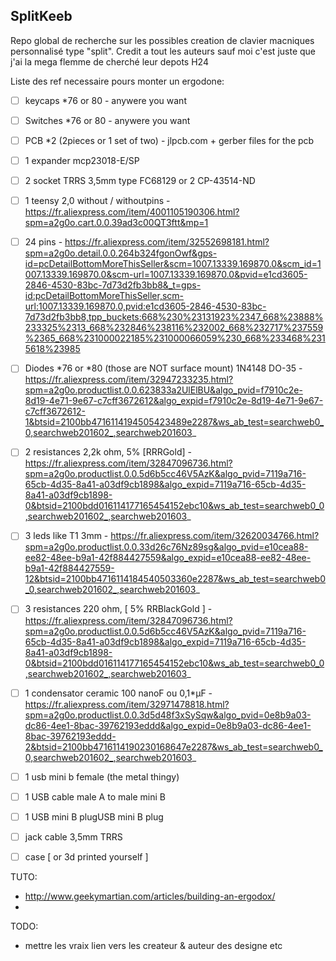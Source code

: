 ## SplitKeeb

Repo global de recherche sur les possibles creation de clavier macniques personnalisé type "split".
 Credit a tout les auteurs sauf moi c'est juste que j'ai la mega flemme de cherché leur depots H24
 
Liste des ref necessaire pours monter un ergodone:

 - [ ] keycaps *76 or 80 - anywere you want
 - [ ] Switches *76 or 80 - anywere you want
 - [ ] PCB *2 (2pieces or 1 set of two) - jlpcb.com + gerber files for the pcb
 - [ ] 1 expander mcp23018-E/SP
 - [ ] 2 socket TRRS 3,5mm type FC68129 or 2 CP-43514-ND 
 - [ ] 1 teensy 2,0 without / withoutpins - https://fr.aliexpress.com/item/4001105190306.html?spm=a2g0o.cart.0.0.39ad3c00QT3ftt&mp=1
 - [ ] 24 pins - https://fr.aliexpress.com/item/32552698181.html?spm=a2g0o.detail.0.0.264b324fgonOwf&gps-id=pcDetailBottomMoreThisSeller&scm=1007.13339.169870.0&scm_id=1007.13339.169870.0&scm-url=1007.13339.169870.0&pvid=e1cd3605-2846-4530-83bc-7d73d2fb3bb8&_t=gps-id:pcDetailBottomMoreThisSeller,scm-url:1007.13339.169870.0,pvid:e1cd3605-2846-4530-83bc-7d73d2fb3bb8,tpp_buckets:668%230%23131923%2347_668%23888%233325%2313_668%232846%238116%232002_668%232717%237559%2365_668%231000022185%231000066059%230_668%233468%2315618%23985
 - [ ] Diodes *76 or *80 (those are NOT  surface mount) 1N4148 DO-35 - https://fr.aliexpress.com/item/32947233235.html?spm=a2g0o.productlist.0.0.623833a2UlElBU&algo_pvid=f7910c2e-8d19-4e71-9e67-c7cff3672612&algo_expid=f7910c2e-8d19-4e71-9e67-c7cff3672612-1&btsid=2100bb4716114194505423489e2287&ws_ab_test=searchweb0_0,searchweb201602_,searchweb201603_
 - [ ] 2 resistances 2,2k ohm, 5% [RRRGold] - https://fr.aliexpress.com/item/32847096736.html?spm=a2g0o.productlist.0.0.5d6b5cc46V5AzK&algo_pvid=7119a716-65cb-4d35-8a41-a03df9cb1898&algo_expid=7119a716-65cb-4d35-8a41-a03df9cb1898-0&btsid=2100bdd016114177165454152ebc10&ws_ab_test=searchweb0_0,searchweb201602_,searchweb201603_
 - [ ] 3 leds like T1 3mm - https://fr.aliexpress.com/item/32620034766.html?spm=a2g0o.productlist.0.0.33d26c76Nz89sg&algo_pvid=e10cea88-ee82-48ee-b9a1-42f884427559&algo_expid=e10cea88-ee82-48ee-b9a1-42f884427559-12&btsid=2100bb4716114184540503360e2287&ws_ab_test=searchweb0_0,searchweb201602_,searchweb201603_
 - [ ] 3 resistances 220 ohm, [ 5% RRBlackGold ] - https://fr.aliexpress.com/item/32847096736.html?spm=a2g0o.productlist.0.0.5d6b5cc46V5AzK&algo_pvid=7119a716-65cb-4d35-8a41-a03df9cb1898&algo_expid=7119a716-65cb-4d35-8a41-a03df9cb1898-0&btsid=2100bdd016114177165454152ebc10&ws_ab_test=searchweb0_0,searchweb201602_,searchweb201603_
 - [ ] 1 condensator ceramic 100 nanoF ou 0,1*µF - https://fr.aliexpress.com/item/32971478818.html?spm=a2g0o.productlist.0.0.3d5d48f3xSySqw&algo_pvid=0e8b9a03-dc86-4ee1-8bac-39762193eddd&algo_expid=0e8b9a03-dc86-4ee1-8bac-39762193eddd-2&btsid=2100bb4716114190230168647e2287&ws_ab_test=searchweb0_0,searchweb201602_,searchweb201603_
 - [ ] 1 usb mini b female (the metal thingy)
 - [ ] 1 USB cable male A to male mini B
 - [ ] 1 USB mini B plugUSB mini B plug
 - [ ] jack cable 3,5mm TRRS
 - [ ] case [ or 3d printed yourself ]
 
 
 TUTO:
 - http://www.geekymartian.com/articles/building-an-ergodox/
 - 
 TODO:
  - mettre les vraix lien vers les createur & auteur des designe etc
